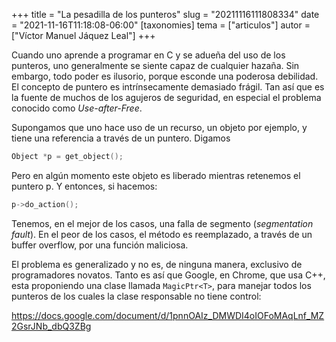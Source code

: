 +++
title = "La pesadilla de los punteros"
slug = "20211116111808334"
date = "2021-11-16T11:18:08-06:00"
[taxonomies]
tema = ["articulos"]
autor = ["Víctor Manuel Jáquez Leal"]
+++

Cuando uno aprende a programar en C y se adueña del uso de los punteros, uno
generalmente se siente capaz de cualquier hazaña. Sin embargo, todo poder es
ilusorio, porque esconde una poderosa debilidad. El concepto de puntero es
intrínsecamente demasiado frágil. Tan así que es la fuente de muchos de los
agujeros de seguridad, en especial el problema conocido como *Use-after-Free*.

Supongamos que uno hace uso de un recurso, un objeto por ejemplo, y tiene una
referencia a través de un puntero. Digamos

```c
Object *p = get_object();
```

Pero en algún momento este objeto es liberado mientras retenemos el puntero p. Y
entonces, si hacemos:

```c
p->do_action();
```

Tenemos, en el mejor de los casos, una falla de segmento (*segmentation fault*).
En el peor de los casos, el método es reemplazado, a través de un buffer
overflow, por una función maliciosa.

El problema es generalizado y no es, de ninguna manera, exclusivo de
programadores novatos. Tanto es así que Google, en Chrome, que usa C++, esta
proponiendo una clase llamada `MagicPtr<T>`, para manejar todos los punteros de
los cuales la clase responsable no tiene control:

<https://docs.google.com/document/d/1pnnOAIz_DMWDI4oIOFoMAqLnf_MZ2GsrJNb_dbQ3ZBg>

